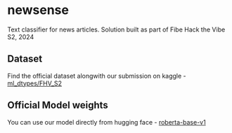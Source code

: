 # newsense
Text classifier for news articles. Solution built as part of Fibe Hack the Vibe S2, 2024

## Dataset 
Find the official dataset alongwith our submission on kaggle - [ml_dtypes/FHV_S2](https://www.kaggle.com/datasets/pilotj/fibe-hack-thevibes2/data)
## Official Model weights
You can use our model directly from hugging face - [roberta-base-v1](https://huggingface.co/pilotj/roberta-base-v1)

